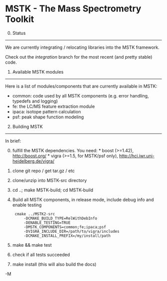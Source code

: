 MSTK - The Mass Spectrometry Toolkit
====================================

0. Status
---------

We are currently integrating / relocating libraries into the MSTK framework.

Check out the *integration* branch for the most recent (and pretty stable) code.


1. Available MSTK modules
----------------------------

Here is a list of modules/components that are currently available in MSTK:

* common: code used by all MSTK components (e.g. error handling, typedefs and
  logging)
* fe: the LC/MS feature extraction module
* ipaca: isotope pattern calculation
* psf: peak shape function modeling

2. Building MSTK
----------------

In brief:

0. fulfill the MSTK dependencies. You need: 
        * boost (>=1.42), http://boost.org/
        * vigra (>=1.5, for MSTK/psf only), http://hci.iwr.uni-heidelberg.de/vigra/
1. clone git repo / get tar.gz / etc
2. clone/unzip into MSTK-src directory
3. cd ..; make MSTK-build; cd MSTK-build
4. Build all MSTK components, in release mode, include debug info and enable testing

        cmake ../MSTK2-src 
            -DCMAKE_BUILD_TYPE=RelWithDebInfo 
            -DENABLE_TESTING=TRUE
            -DMSTK_COMPONENTS=common;fe;ipaca;psf
            -DVIGRA_INCLUDE_DIR=/path/to/vigra/includes
            -DCMAKE_INSTALL_PREFIX=/my/install/path

5. make && make test
6. check if all tests succeeded
7. make install (this will also build the docs)

-M

